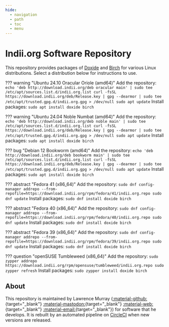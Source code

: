 ```yaml
---
hide:
  - navigation
  - path
  - toc
  - menu
---
```


# Indii.org Software Repository

This repository provides packages of [Doxide](https://doxide.org) and [Birch](https://birch-lang.org) for various Linux distributions. Select a distribution below for instructions to use.

??? warning "Ubuntu 24.10 Oracular Oriole (amd64)"
    Add the repository:
    ```
    echo 'deb http://download.indii.org/deb oracular main' | sudo tee /etc/apt/sources.list.d/indii.org.list
    curl -fsSL https://download.indii.org/deb/Release.key | gpg --dearmor | sudo tee /etc/apt/trusted.gpg.d/indii.org.gpg > /dev/null
    sudo apt update
    ```
    Install packages:
    ```
    sudo apt install doxide birch
    ```

??? warning "Ubuntu 24.04 Noble Numbat (amd64)"
    Add the repository:
    ```
    echo 'deb http://download.indii.org/deb noble main' | sudo tee /etc/apt/sources.list.d/indii.org.list
    curl -fsSL https://download.indii.org/deb/Release.key | gpg --dearmor | sudo tee /etc/apt/trusted.gpg.d/indii.org.gpg > /dev/null
    sudo apt update
    ```
    Install packages:
    ```
    sudo apt install doxide birch
    ```

??? bug "Debian 12 Bookworm (amd64)"
    Add the repository:
    ```
    echo 'deb http://download.indii.org/deb bookworm main' | sudo tee /etc/apt/sources.list.d/indii.org.list
    curl -fsSL https://download.indii.org/deb/Release.key | gpg --dearmor | sudo tee /etc/apt/trusted.gpg.d/indii.org.gpg > /dev/null
    sudo apt update
    ```
    Install packages:
    ```
    sudo apt install doxide birch
    ```

??? abstract "Fedora 41 (x86_64)"
    Add the repository:
    ```
    sudo dnf config-manager addrepo --from-repofile=https://download.indii.org/rpm/fedora/41/indii.org.repo
    sudo dnf update
    ```
    Install packages:
    ```
    sudo dnf install doxide birch
    ```

??? abstract "Fedora 40 (x86_64)"
    Add the repository:
    ```
    sudo dnf config-manager addrepo --from-repofile=https://download.indii.org/rpm/fedora/40/indii.org.repo
    sudo dnf update
    ```
    Install packages:
    ```
    sudo dnf install doxide birch
    ```

??? abstract "Fedora 39 (x86_64)"
    Add the repository:
    ```
    sudo dnf config-manager addrepo --from-repofile=https://download.indii.org/rpm/fedora/39/indii.org.repo
    sudo dnf update
    ```
    Install packages:
    ```
    sudo dnf install doxide birch
    ```

??? question "openSUSE Tumbleweed (x86_64)"
    Add the repository:
    ```
    sudo zypper addrepo https://download.indii.org/rpm/opensuse/tumbleweed/indii.org.repo
    sudo zypper refresh
    ```
    Install packages:
    ```
    sudo zypper install doxide birch
    ```

## About

This repository is maintained by Lawrence Murray ([:material-github:](https://github.com/lawmurray){target="_blank"} [:material-mastodon:](https://fosstodon.org/@lawmurray){target="_blank"} [:material-web:](https://indii.org){target="_blank"} [:material-email:](mailto:lawrence@indii.org){target="_blank"}) for software that he develops. It is rebuilt by an automated pipeline on [CircleCI](https://circleci.com) when new versions are released.

